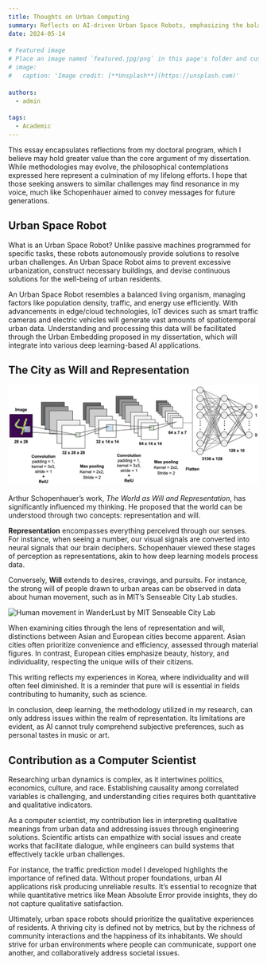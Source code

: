 ```yaml
---
title: Thoughts on Urban Computing
summary: Reflects on AI-driven Urban Space Robots, emphasizing the balance between data metrics and human experiences, inspired by Schopenhauer's philosophy.
date: 2024-05-14

# Featured image
# Place an image named `featured.jpg/png` in this page's folder and customize its options here.
# image:
#   caption: 'Image credit: [**Unsplash**](https://unsplash.com)'

authors:
  - admin

tags:
  - Academic
---
```


This essay encapsulates reflections from my doctoral program, which I believe may hold greater value than the core argument of my dissertation. While methodologies may evolve, the philosophical contemplations expressed here represent a culmination of my lifelong efforts. I hope that those seeking answers to similar challenges may find resonance in my voice, much like Schopenhauer aimed to convey messages for future generations.

## Urban Space Robot

What is an Urban Space Robot? Unlike passive machines programmed for specific tasks, these robots autonomously provide solutions to resolve urban challenges. An Urban Space Robot aims to prevent excessive urbanization, construct necessary buildings, and devise continuous solutions for the well-being of urban residents.

An Urban Space Robot resembles a balanced living organism, managing factors like population density, traffic, and energy use efficiently. With advancements in edge/cloud technologies, IoT devices such as smart traffic cameras and electric vehicles will generate vast amounts of spatiotemporal urban data. Understanding and processing this data will be facilitated through the Urban Embedding proposed in my dissertation, which will integrate into various deep learning-based AI applications.

## The City as Will and Representation


![Convolutional Neural Network (CNN) and Embedded Representation](./image-cnn.png)


Arthur Schopenhauer’s work, *The World as Will and Representation*, has significantly influenced my thinking. He proposed that the world can be understood through two concepts: representation and will.

**Representation** encompasses everything perceived through our senses. For instance, when seeing a number, our visual signals are converted into neural signals that our brain deciphers. Schopenhauer viewed these stages of perception as representations, akin to how deep learning models process data.

Conversely, **Will** extends to desires, cravings, and pursuits. For instance, the strong will of people drawn to urban areas can be observed in data about human movement, such as in MIT’s Senseable City Lab studies.

![Human movement in WanderLust by MIT Senseable City Lab](./mit-senseable.png)

When examining cities through the lens of representation and will, distinctions between Asian and European cities become apparent. Asian cities often prioritize convenience and efficiency, assessed through material figures. In contrast, European cities emphasize beauty, history, and individuality, respecting the unique wills of their citizens.

This writing reflects my experiences in Korea, where individuality and will often feel diminished. It is a reminder that pure will is essential in fields contributing to humanity, such as science.

In conclusion, deep learning, the methodology utilized in my research, can only address issues within the realm of representation. Its limitations are evident, as AI cannot truly comprehend subjective preferences, such as personal tastes in music or art.

## Contribution as a Computer Scientist

Researching urban dynamics is complex, as it intertwines politics, economics, culture, and race. Establishing causality among correlated variables is challenging, and understanding cities requires both quantitative and qualitative indicators.

As a computer scientist, my contribution lies in interpreting qualitative meanings from urban data and addressing issues through engineering solutions. Scientific artists can empathize with social issues and create works that facilitate dialogue, while engineers can build systems that effectively tackle urban challenges.

For instance, the traffic prediction model I developed highlights the importance of refined data. Without proper foundations, urban AI applications risk producing unreliable results. It’s essential to recognize that while quantitative metrics like Mean Absolute Error provide insights, they do not capture qualitative satisfaction.

Ultimately, urban space robots should prioritize the qualitative experiences of residents. A thriving city is defined not by metrics, but by the richness of community interactions and the happiness of its inhabitants. We should strive for urban environments where people can communicate, support one another, and collaboratively address societal issues.
